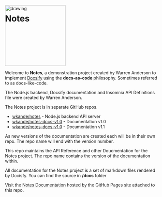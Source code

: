 # Notes

<img src="docs/assets/frog.png" alt="drawing" style="width:200px;margin-top:-80px;"/>

Welcome to **Notes**, a demonstration project created by Warren Anderson to implement [Docsify](https://docsify.js.org) using the **docs-as-code** philosophy. Sometimes referred to as docs-like-code.

The Node.js backend, Docsify documentation and Insomnia API Definitions file were created by Warren Anderson.

The Notes project is in separate GitHub repos.

<!-- RELEASE # -->
- [wkande/notes](https://www.github.com/wkande/notes) - Node.js backend API server
- [wkande/notes-docs-v1.0](https://www.github.com/wkande/notes-docs-v1.0) - Documentation v1.0
- [wkande/notes-docs-v1.0](https://www.github.com/wkande/notes-docs-v1.1) - Documentation v1.1

As new versions of the documentation are created each will be in their own repo. The repo name will end with the version number.

This repo maintains the API Reference and other Doucmentation for the Notes project. The repo name contains the version of the documentation within.

All documentation for the Notes project is a set of markdown files rendered by Docisfy. You can find the source in **/docs** folder

<!-- RELEASE # -->
Visit the [Notes Documentation](https://wkande.github.io/notes-docs-v1.1) hosted by the GitHub Pages site attached to this repo.
